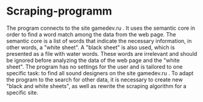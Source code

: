 # Scraping-programm

The program connects to the site gamedev.ru . It uses the semantic core in order to find a word match among the data from the web page. The semantic core is a list of words that indicate the necessary information, in other words, a "white sheet". A "black sheet" is also used, which is presented as a file with water words. These words are irrelevant and should be ignored before analyzing the data of the web page and the "white sheet". The program has no settings for the user and is tailored to one specific task: to find all sound designers on the site gamedev.ru . To adapt the program to the search for other data, it is necessary to create new "black and white sheets", as well as rewrite the scraping algorithm for a specific site.
